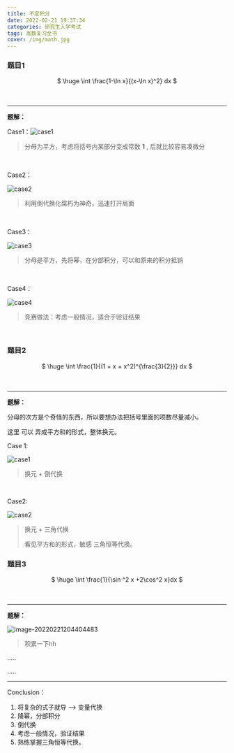 ```yaml
---
title: 不定积分
date: 2022-02-21 19:37:34
categories: 研究生入学考试
tags: 高数复习全书
cover: /img/math.jpg 
---
```




### 题目1

<center> $ \huge  \int \frac{1-\ln x}{(x-\ln x)^2} dx $</center>

<br>

<br>

---

**题解：**



Case1：![case1](https://cdn.jsdelivr.net/gh/L2019math/imagebed@main/image-20220221200959304.png)

> 分母为平方，考虑将括号内某部分变成常数  **1** , 后就比较容易凑微分

<br>

Case2：

![case2](https://cdn.jsdelivr.net/gh/L2019math/imagebed@main/case2.png)

> 利用倒代换化腐朽为神奇，迅速打开局面

<br>

Case3：

![case3](https://cdn.jsdelivr.net/gh/L2019math/imagebed@main/case3.png)

> 分母是平方，先将幂，在分部积分，可以和原来的积分抵销

<br>

Case4：

![case4](https://cdn.jsdelivr.net/gh/L2019math/imagebed@main/case4.jpg)

> 竞赛做法：考虑一般情况，适合于验证结果

<br>

### 题目2

<center> $ \huge  \int \frac{1}{(1 + x + x^2)^{\frac{3}{2}}} dx $</center>

<br>

<br>

---

**题解：**

分母的次方是个奇怪的东西，所以要想办法把括号里面的项数尽量减小。

这里 可以 弄成平方和的形式，整体换元。

Case 1:

![case1](https://cdn.jsdelivr.net/gh/L2019math/imagebed@main/image-20220221203702371.png)

> 换元 + 倒代换

<br>

Case2:

 ![case2](https://cdn.jsdelivr.net/gh/L2019math/imagebed@main/aSDSAD.png)

> 换元 + 三角代换
>
> 看见平方和的形式，敏感 三角恒等代换。



### 题目3

<center> $ \huge  \int \frac{1}{\sin ^2 x +2\cos^2 x}dx $</center>

<br>

<br>

---

**题解：**

![image-20220221204404483](https://cdn.jsdelivr.net/gh/L2019math/imagebed@main/image-20220221204404483.png)

> 积累一下hh



.....

.....

---



Conclusion：

1. 将复杂的式子就导 --> 变量代换
2. 降幂，分部积分
3. 倒代换
4. 考虑一般情况，验证结果
4. 熟练掌握三角恒等代换。

